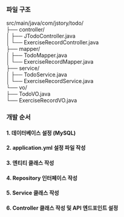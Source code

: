 ### 파일 구조

src/main/java/com/jstory/todo/  
├── controller/  
│   ├── JTodoController.java  
│   └── ExerciseRecordController.java  
├── mapper/  
│   ├── TodoMapper.java  
│   └── ExerciseRecordMapper.java  
├── service/  
│   ├── TodoService.java  
│   └── ExerciseRecordService.java  
└── vo/  
    ├── TodoVO.java  
    └── ExerciseRecordVO.java



### 개발 순서
#### 1. 데이터베이스 설정 (MySQL)

#### 2. application.yml 설정 파일 작성

#### 3. 엔티티 클래스 작성

#### 4. Repository 인터페이스 작성

#### 5. Service 클래스 작성

#### 6. Controller 클래스 작성 및 API 엔드포인트 설정
